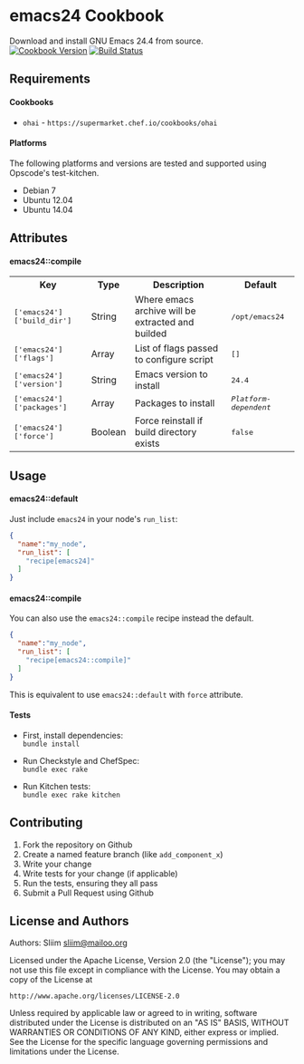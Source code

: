 emacs24 Cookbook
================
Download and install GNU Emacs 24.4 from source.  
[![Cookbook Version](https://img.shields.io/cookbook/v/emacs24.svg)](https://community.opscode.com/cookbooks/emacs24) [![Build Status](https://travis-ci.org/sliim-cookbooks/emacs24.svg?branch=master)](https://travis-ci.org/sliim-cookbooks/emacs24) 

Requirements
------------
#### Cookbooks
- `ohai` - `https://supermarket.chef.io/cookbooks/ohai`

#### Platforms
The following platforms and versions are tested and supported using Opscode's test-kitchen.
- Debian 7
- Ubuntu 12.04
- Ubuntu 14.04

Attributes
----------
#### emacs24::compile
<table>
<tr>
<th>Key</th>
<th>Type</th>
<th>Description</th>
<th>Default</th>
</tr>
<tr>
<td><tt>['emacs24']['build_dir']</tt></td>
<td>String</td>
<td>Where emacs archive will be extracted and builded</td>
<td><tt>/opt/emacs24</tt></td>
</tr>
<tr>
<td><tt>['emacs24']['flags']</tt></td>
<td>Array</td>
<td>List of flags passed to configure script</td>
<td><tt>[]</tt></td>
</tr>
<tr>
<td><tt>['emacs24']['version']</tt></td>
<td>String</td>
<td>Emacs version to install</td>
<td><tt>24.4</tt></td>
</tr>
<tr>
<td><tt>['emacs24']['packages']</tt></td>
<td>Array</td>
<td>Packages to install</td>
<td><tt><i>Platform-dependent</i></tt></td>
</tr>
<tr>
<td><tt>['emacs24']['force']</tt></td>
<td>Boolean</td>
<td>Force reinstall if build directory exists</td>
<td><tt>false</tt></td>
</tr>
</table>

Usage
-----
#### emacs24::default
Just include `emacs24` in your node's `run_list`:

```json
{
  "name":"my_node",
  "run_list": [
    "recipe[emacs24]"
  ]
}
```

#### emacs24::compile
You can also use the `emacs24::compile` recipe instead the default.

```json
{
  "name":"my_node",
  "run_list": [
    "recipe[emacs24::compile]"
  ]
}
```
This is equivalent to use `emacs24::default` with `force` attribute.

#### Tests

- First, install dependencies:  
`bundle install`

- Run Checkstyle and ChefSpec:  
`bundle exec rake`

- Run Kitchen tests:  
`bundle exec rake kitchen`  

Contributing
------------
1. Fork the repository on Github
2. Create a named feature branch (like `add_component_x`)
3. Write your change
4. Write tests for your change (if applicable)
5. Run the tests, ensuring they all pass
6. Submit a Pull Request using Github

License and Authors
-------------------
Authors: Sliim <sliim@mailoo.org> 

Licensed under the Apache License, Version 2.0 (the "License"); you may not use this file except in compliance with the License. You may obtain a copy of the License at

    http://www.apache.org/licenses/LICENSE-2.0

Unless required by applicable law or agreed to in writing, software distributed under the License is distributed on an "AS IS" BASIS, WITHOUT WARRANTIES OR CONDITIONS OF ANY KIND, either express or implied. See the License for the specific language governing permissions and limitations under the License.

